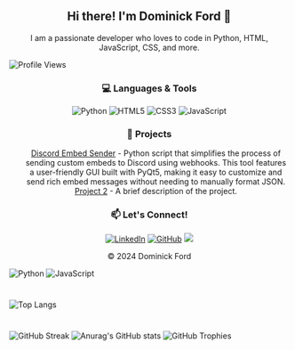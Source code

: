



<!-- Introduction -->
<h2 align="center">Hi there! I'm Dominick Ford 👋</h2>
<p align="center">
  I am a passionate developer who loves to code in Python, HTML, JavaScript, CSS, and more.
</p>

![Profile Views](https://komarev.com/ghpvc/?username=domlf&color=blueviolet) 


<!-- Programming Languages -->
<h3 align="center">💻 Languages & Tools</h3>
<p align="center">
  <img src="https://img.shields.io/badge/Python-3776AB?style=for-the-badge&logo=python&logoColor=white" alt="Python" />
  <img src="https://img.shields.io/badge/HTML5-E34F26?style=for-the-badge&logo=html5&logoColor=white" alt="HTML5" />
  <img src="https://img.shields.io/badge/CSS3-1572B6?style=for-the-badge&logo=css3&logoColor=white" alt="CSS3" />
  <img src="https://img.shields.io/badge/JavaScript-F7DF1E?style=for-the-badge&logo=javascript&logoColor=black" alt="JavaScript" />
  <!-- Add more badges as needed -->
</p>


<!-- Projects Section -->
<h3 align="center">🔧 Projects</h3>
<ul align="center">
  <a href="https://github.com/your-username/project-1">Discord Embed Sender</a> - Python script that simplifies the process of sending custom embeds to Discord using webhooks. This tool features a user-friendly GUI built with PyQt5, making it easy to customize and send rich embed messages without needing to manually format JSON.
  <br>
  <a href="https://github.com/your-username/project-2">Project 2</a> - A brief description of the project.
</ul>



<!-- Contact -->
<h3 align="center">📫 Let's Connect!</h3>
<p align="center">
  <a href="https://www.linkedin.com/in/your-profile"><img src="https://img.shields.io/badge/LinkedIn-0077B5?style=for-the-badge&logo=linkedin&logoColor=white" alt="LinkedIn"></a>
  <a href="https://github.com/your-username"><img src="https://img.shields.io/badge/GitHub-181717?style=for-the-badge&logo=github&logoColor=white" alt="GitHub"></a>
  <a href="#"><img src="https://img.shields.io/badge/rawrx3.-grey?style=for-the-badge&logo=Discord"></a>
  <!-- Add more social links as needed -->
</p>



<!-- Footer -->
<p align="center">© 2024 Dominick Ford</p>





![Python](https://img.shields.io/badge/-Python-333?style=flat&logo=python)
![JavaScript](https://img.shields.io/badge/-JavaScript-333?style=flat&logo=javascript)







#

![Top Langs](https://github-readme-stats.vercel.app/api/top-langs/?username=domlf&layout=compact)

#
![GitHub Streak](https://streak-stats.demolab.com/?user=domlf&theme=radical)
![Anurag's GitHub stats](https://github-readme-stats.vercel.app/api?username=domlf&show_icons=true&bg_color=00000000)
![GitHub Trophies](https://github-profile-trophy.vercel.app/?username=domlf&theme=dracula)
